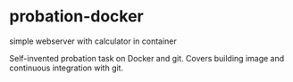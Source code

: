 # probation-docker
simple webserver with calculator in container

Self-invented probation task on Docker and git. Covers building image and continuous integration with git.

